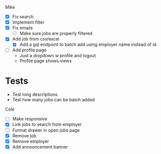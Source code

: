 Mike
- [X] Fix search
- [X] Implement filter
- [X] Fix emails
  - [ ] Make sure jobs are properly filtered
- [X] Add job from csv/excel
  - [X] Add a gql endpoint to batch add using employer name instead of id
- [ ] Add profile page
  - Just a dropdown w profile and logout
  - Profile page shows views

# Tests
- Test long descriptions
- Test how many jobs can be batch added

Cole
- [ ] Make responsive
- [X] Link jobs to search from employer
- [ ] Format drawer in open jobs page
- [X] Remove job
- [X] Remove employer
- [X] Add announcement banner
